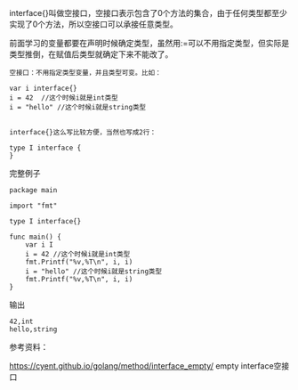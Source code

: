 interface{}叫做空接口，空接口表示包含了0个方法的集合，由于任何类型都至少实现了0个方法，所以空接口可以承接任意类型。

前面学习的变量都要在声明时候确定类型，虽然用:=可以不用指定类型，但实际是类型推倒，在赋值后类型就确定下来不能改了。

```
空接口：不用指定类型变量，并且类型可变。比如：

var i interface{}
i = 42  //这个时候i就是int类型
i = "hello" //这个时候i就是string类型


interface{}这么写比较方便，当然也写成2行：

type I interface {
}
```
完整例子
```
package main

import "fmt"

type I interface{}

func main() {
    var i I
    i = 42 //这个时候i就是int类型
    fmt.Printf("%v,%T\n", i, i)
    i = "hello" //这个时候i就是string类型
    fmt.Printf("%v,%T\n", i, i)
}
```
输出
```
42,int
hello,string
```


参考资料：

https://cyent.github.io/golang/method/interface_empty/  empty interface空接口

